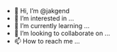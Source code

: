 - 👋 Hi, I’m @jakgend
- 👀 I’m interested in ...
- 🌱 I’m currently learning ...
- 💞️ I’m looking to collaborate on ...
- 📫 How to reach me ...

<!---
jakgend/jakgend is a ✨ special ✨ repository because its `README.md` (this file) appears on your GitHub profile.
You can click the Preview link to take a look at your changes.
--->
